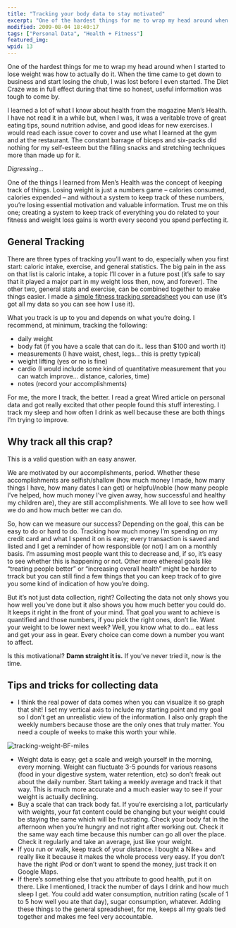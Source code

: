 ```yaml
---
title: "Tracking your body data to stay motivated"
excerpt: "One of the hardest things for me to wrap my head around when I started to lose weight was how to actually do it. When the time came to get down to business and start losing the chub, I was lost before I even started."
modified: 2009-08-04 18:40:17
tags: ["Personal Data", "Health + Fitness"]
featured_img:
wpid: 13
---
```



One of the hardest things for me to wrap my head around when I started to lose weight was how to actually do it. When the time came to get down to business and start losing the chub, I was lost before I even started. The Diet Craze was in full effect during that time so honest, useful information was tough to come by.

I learned a lot of what I know about health from the magazine Men’s Health. I have not read it in a while but, when I was, it was a veritable trove of great eating tips, sound nutrition advise, and good ideas for new exercises. I would read each issue cover to cover and use what I learned at the gym and at the restaurant. The constant barrage of biceps and six-packs did nothing for my self-esteem but the filling snacks and stretching techniques more than made up for it.

*Digressing…*

One of the things I learned from Men’s Health was the concept of keeping track of things. Losing weight is just a numbers game – calories consumed, calories expended – and without a system to keep track of these numbers, you’re losing essential motivation and valuable information. Trust me on this one; creating a system to keep track of everything you do related to your fitness and weight loss gains is worth every second you spend perfecting it.

General Tracking
----------------

There are three types of tracking you’ll want to do, especially when you first start: caloric intake, exercise, and general statistics. The big pain in the ass on that list is caloric intake, a topic I’ll cover in a future post (it’s safe to say that it played a major part in my weight loss then, now, and forever). The other two, general stats and exercise, can be combined together to make things easier. I made a [simple fitness tracking spreadsheet](https://www.dropbox.com/s/m4pcddvtgdk3sv3/fitness_tracking.xls?dl=0) you can use (it’s got all my data so you can see how I use it).

What you track is up to you and depends on what you’re doing. I recommend, at minimum, tracking the following:

- daily weight
- body fat (if you have a scale that can do it.. less than $100 and worth it)
- measurements (I have waist, chest, legs… this is pretty typical)
- weight lifting (yes or no is fine)
- cardio (I would include some kind of quantitative measurement that you can watch improve… distance, calories, time)
- notes (record your accomplishments)

For me, the more I track, the better. I read a great Wired article on personal data and got really excited that other people found this stuff interesting. I track my sleep and how often I drink as well because these are both things I’m trying to improve.

Why track all this crap?
------------------------

This is a valid question with an easy answer.

We are motivated by our accomplishments, period. Whether these accomplishments are selfish/shallow (how much money I made, how many things I have, how many dates I can get) or helpful/noble (how many people I’ve helped, how much money I’ve given away, how successful and healthy my children are), they are still accomplishments. We all love to see how well we do and how much better we can do.

So, how can we measure our success? Depending on the goal, this can be easy to do or hard to do. Tracking how much money I’m spending on my credit card and what I spend it on is easy; every transaction is saved and listed and I get a reminder of how responsible (or not) I am on a monthly basis. I’m assuming most people want this to decrease and, if so, it’s easy to see whether this is happening or not. Other more ethereal goals like “treating people better” or “increasing overall health” might be harder to trrack but you can still find a few things that you can keep track of to give you some kind of indication of how you’re doing.

But it’s not just data collection, right? Collecting the data not only shows you how well you’ve done but it also shows you how much better you could do. It keeps it right in the front of your mind. That goal you want to achieve is quantified and those numbers, if you pick the right ones, don’t lie. Want your weight to be lower next week? Well, you know what to do… eat less and get your ass in gear. Every choice can come down a number you want to affect.

Is this motivational? **Damn straight it is.** If you’ve never tried it, now is the time.

Tips and tricks for collecting data
-----------------------------------

- I think the real power of data comes when you can visualize it so graph that shit! I set my vertical axis to include my starting point and my goal so I don’t get an unrealistic view of the information. I also only graph the weekly numbers because those are the only ones that truly matter. You need a couple of weeks to make this worth your while.

![tracking-weight-BF-miles](/_images/2009/08/tracking-weight-bf-miles.jpg "tracking-weight-BF-miles")

- Weight data is easy; get a scale and weigh yourself in the morning, every morning. Weight can fluctuate 3-5 pounds for various reasons (food in your digestive system, water retention, etc) so don’t freak out about the daily number. Start taking a weekly average and track it that way. This is much more accurate and a much easier way to see if your weight is actually declining.
- Buy a scale that can track body fat. If you’re exercising a lot, particularly with weights, your fat content could be changing but your weight could be staying the same which will be frustrating. Check your body fat in the afternoon when you’re hungry and not right after working out. Check it the same way each time because this number can go all over the place. Check it regularly and take an average, just like your weight.
- If you run or walk, keep track of your distance. I bought a Nike+ and really like it because it makes the whole process very easy. If you don’t have the right iPod or don’t want to spend the money, just track it on Google Maps.
- If there’s something else that you attribute to good health, put it on there. Like I mentioned, I track the number of days I drink and how much sleep I get. You could add water consumption, nutrition rating (scale of 1 to 5 how well you ate that day), sugar consumption, whatever. Adding these things to the general spreadsheet, for me, keeps all my goals tied together and makes me feel very accountable.
